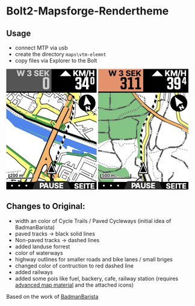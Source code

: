 Bolt2-Mapsforge-Rendertheme
=============

Usage
-------------
* connect MTP via usb
* create the directory `maps\vtm-elemnt`
* copy files via Explorer to the Bolt

![screenshot1](/screenshots/screenshot1.png)
![screenshot2](/screenshots/screenshot2.png)

Changes to Original:
-------------
* width an color of Cycle Trails / Paved Cycleways (initial idea of BadmanBarista)
* paved tracks -> black solid lines
* Non-paved tracks -> dashed lines
* added landuse forrest
* color of waterways
* highway outlines for smaller roads and bike lanes / small briges
* changed color of contruction to red dashed line
* added railways
* added some pois like fuel, backery, cafe, railway station (requires [advanced map material](https://github.com/treee111/wahooMapsCreator) and the attached icons)

Based on the work of [BadmanBarista](https://gist.github.com/BadmanBarista/47c34b5e9dca3910bba89c4bcdeb58b6)
